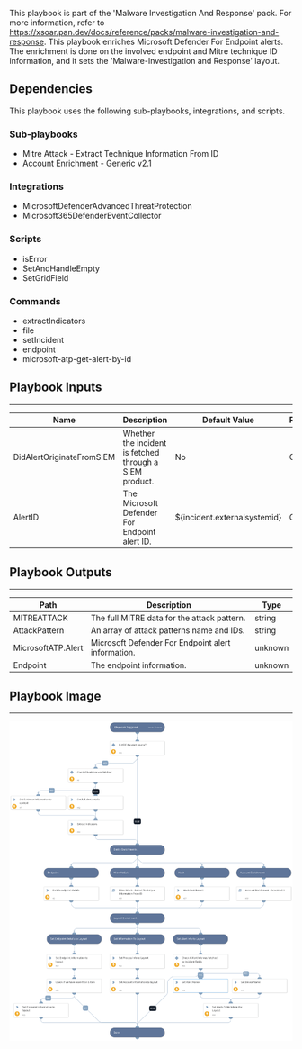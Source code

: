 This playbook is part of the 'Malware Investigation And Response' pack. For more information, refer to https://xsoar.pan.dev/docs/reference/packs/malware-investigation-and-response.
This playbook enriches Microsoft Defender For Endpoint alerts. The enrichment is done on the involved endpoint and Mitre technique ID information, and it sets the 'Malware-Investigation and Response' layout.

## Dependencies

This playbook uses the following sub-playbooks, integrations, and scripts.

### Sub-playbooks

* Mitre Attack - Extract Technique Information From ID
* Account Enrichment - Generic v2.1

### Integrations

* MicrosoftDefenderAdvancedThreatProtection
* Microsoft365DefenderEventCollector

### Scripts

* isError
* SetAndHandleEmpty
* SetGridField

### Commands

* extractIndicators
* file
* setIncident
* endpoint
* microsoft-atp-get-alert-by-id

## Playbook Inputs

---

| **Name** | **Description** | **Default Value** | **Required** |
| --- | --- | --- | --- |
| DidAlertOriginateFromSIEM | Whether the incident is fetched through a SIEM product.  | No | Optional |
| AlertID | The Microsoft Defender For Endpoint alert ID. | ${incident.externalsystemid} | Optional |

## Playbook Outputs

---

| **Path** | **Description** | **Type** |
| --- | --- | --- |
| MITREATTACK | The full MITRE data for the attack pattern. | string |
| AttackPattern | An array of attack patterns name and IDs. | string |
| MicrosoftATP.Alert | Microsoft Defender For Endpoint alert information. | unknown |
| Endpoint | The endpoint information. | unknown |

## Playbook Image

---

![MDE Malware - Incident Enrichment](../doc_files/MDE_Malware_-_Incident_Enrichment.png)
